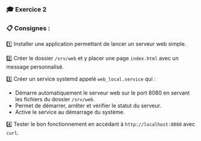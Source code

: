 ### 🎓 **Exercice 2**

### 📋 **Consignes :**

1️⃣ Installer une application permettant de lancer un serveur web simple.

2️⃣ Créer le dossier `/srv/web` et y placer une page `index.html` avec un message personnalisé.

3️⃣ Créer un service systemd appelé `web_local.service` qui :
- Démarre automatiquement le serveur web sur le port 8080 en servant les fichiers du dossier `/srv/web`.
- Permet de démarrer, arrêter et vérifier le statut du serveur.
- Active le service au démarrage du système.

4️⃣ Tester le bon fonctionnement en accédant à `http://localhost:8080` avec `curl`.
